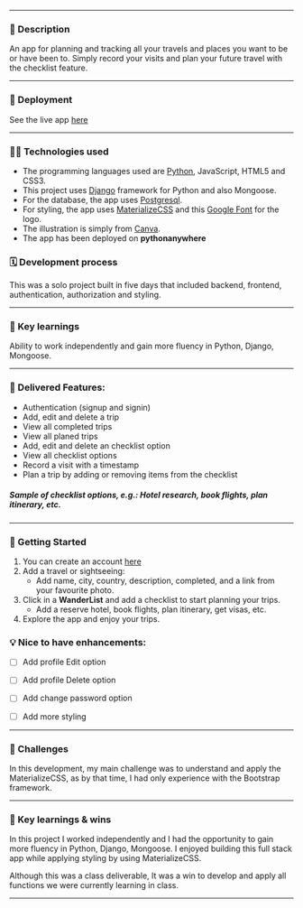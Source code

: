 ***

### 📝 Description
An app for planning and tracking all your travels and places you want to be or have been to. Simply record your visits and plan your future travel with the checklist feature.

***

### 🚀 Deployment
See the live app [here](https://jiaji.pythonanywhere.com)

***

### 👩‍💻 Technologies used
- The programming languages used are [Python](https://www.python.org/), JavaScript, HTML5 and CSS3.
- This project uses [Django](https://www.djangoproject.com/) framework for Python and also Mongoose.
- For the database, the app uses [Postgresql](https://www.postgresql.org/).
- For styling, the app uses [MaterializeCSS](https://materializecss.com/) and this [Google Font](https://fonts.google.com/share?selection.family=Style%20Script) for the logo.
- The illustration is simply from [Canva](https://canva.com).
- The app has been deployed on **pythonanywhere**


### 🗓 Development process
This was a solo project built in five days that included backend, frontend, authentication, authorization and styling.

***

### 🌟 Key learnings
Ability to work independently and gain more fluency in Python, Django, Mongoose.

***

### 🎉 Delivered Features:
* Authentication (signup and signin)
* Add, edit and delete a trip
* View all completed trips
* View all planed trips
* Add, edit and delete an checklist option
* View all checklist options
* Record a visit with a timestamp
* Plan a trip by adding or removing items from the checklist

##### Sample of checklist options, e.g.: Hotel research, book flights, plan itinerary, etc.

***

### 🎯 Getting Started
1. You can create an account [here](https://jiaji.pythonanywhere.com/account/signup/)
2. Add a travel or sightseeing:
    - Add name, city, country, description, completed, and a link from your favourite photo.
3. Click in a **WanderList** and add a checklist to start planning your trips.
    - Add a reserve hotel, book flights, plan itinerary, get visas, etc.
4. Explore the app and enjoy your trips.


### 💡 Nice to have enhancements:
- [ ] Add profile Edit option
- [ ] Add profile Delete option
- [ ] Add change password option
- [ ] Add more styling


***

### 👋 Challenges
In this development, my main challenge was to understand and apply the MaterializeCSS, as by that time, I had only experience with the Bootstrap framework.

***

### 🌟 Key learnings & wins
In this project I worked independently and I had the opportunity to gain more fluency in Python, Django, Mongoose. I enjoyed building this full stack app while applying styling by using MaterializeCSS.

Although this was a class deliverable, It was a win to develop and apply all functions we were currently learning in class. 

***


